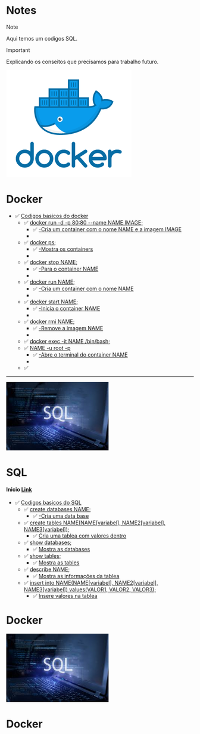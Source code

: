 # Notes
> [!NOTE]
> Aqui temos um codigos SQL.

>[!IMPORTANT]
>
>Explicando os conseitos que precisamos para trabalho futuro.

 ![System](Docker.png)
# Docker
- ✅ [Codigos basicos do docker](#)
     - ✅ [docker run -d -p 80:80 --name NAME IMAGE;](#)
         - ✅ [-Cria um container com o nome NAME e a imagem IMAGE](#)
         -
     - ✅ [docker ps;](#)
         - ✅ [-Mostra os containers](#)
         -
     - ✅ [docker stop NAME;](#)
         - ✅ [-Para o container NAME](#)
         -
     - ✅ [docker run NAME;](#)
         - ✅ [-Cria um container com o nome NAME](#)
         -
     - ✅ [docker start NAME;](#)
         - ✅ [-Inicia o container NAME](#)
         -
     - ✅ [docker rmi NAME;](#)
         - ✅ [-Remove a imagem NAME](#)
         -
     - ✅ [docker exec -it NAME /bin/bash;](#)
     - ✅ [NAME -u root -p](#)
         - ✅ [-Abre o terminal do container NAME](#)
         -
     - ✅ [](#)
-------------------------------------------------------------------------------------------------------------------

![System](SQL.jpg)

# SQL

#### Inicio [Link]()

- ✅ [Codigos basicos do SQL](#)
    - ✅ [create databases NAME;](#)
        - ✅ [-Cria uma data base](#)
    - ✅ [create tables NAME(NAME[variabel], NAME2[variabel], NAME3[variabel]);](#)
         - ✅ [Cria uma tablea com valores dentro](#)
    - ✅ [show databases;](#)
         - ✅ [Mostra as databases](#)
    - ✅ [show tables;](#)
         - ✅ [Mostra as tables](#)
    - ✅ [describe NAME;](#)
         - ✅ [Mostra as informações da tablea](#)
    - ✅ [insert into NAME(NAME[variabel], NAME2[variabel], NAME3[variabel]) values(VALOR1, VALOR2, VALOR3);](#)
         - ✅ [Insere valores na tablea](#)

# Docker
 ![System](images.jpg)
# Docker